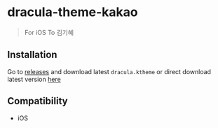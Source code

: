 # dracula-theme-kakao
> For iOS
> To 김기혜

## Installation
Go to [releases](https://github.com/Heimo-He/dracula-theme-kakao/releases/latest) and download latest `dracula.ktheme` or direct download latest version [here](https://github.com/Heimo-He/dracula-theme-kakao/releases/download/v1.0.1/dracula.ktheme)

## Compatibility
- iOS